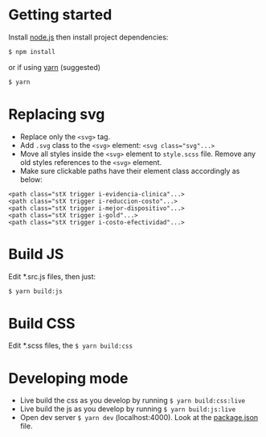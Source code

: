 # Getting started

Install [node.js](https://nodejs.org) then install project dependencies:

```sh
$ npm install
```

or if using [yarn](https://yarnpkg.com) (suggested)

```sh
$ yarn
```

# Replacing svg

- Replace only the `<svg>` tag.
- Add `.svg` class to the `<svg>` element: `<svg class="svg"...>`
- Move all styles inside the `<svg>` element to `style.scss` file. Remove any old styles references to the `<svg>` element.
- Make sure clickable paths have their element class accordingly as below:

```
<path class="stX trigger i-evidencia-clinica"...>
<path class="stX trigger i-reduccion-costo"...>
<path class="stX trigger i-mejor-dispositivo"...>
<path class="stX trigger i-gold"...>
<path class="stX trigger i-costo-efectividad"...>
```

# Build JS

Edit *.src.js files, then just:

```sh
$ yarn build:js
```

# Build CSS

Edit *.scss files, the `$ yarn build:css`

# Developing mode

- Live build the css as you develop by running `$ yarn build:css:live`
- Live build the js as you develop by running `$ yarn build:js:live`
- Open dev server `$ yarn dev` (localhost:4000). Look at the [package.json](./package.json) file.
